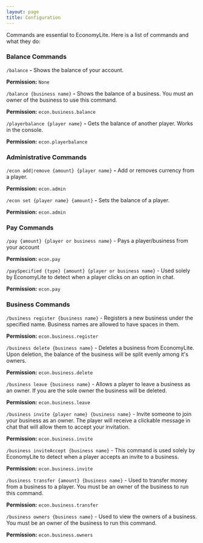 ```yaml
---
layout: page
title: Configuration
---
```


Commands are essential to EconomyLite. Here is a list of commands and what they do:

### Balance Commands

`/balance` **-** Shows the balance of your account.

**Permission:** `None`

`/balance {business name}` **-** Shows the balance of a business. You must an owner of the business to use this command.

 **Permission:** `econ.business.balance`

`/playerbalance {player name}` **-** Gets the balance of another player. Works in the console.

 **Permission:** `econ.playerbalance`

### Administrative Commands

`/econ add|remove {amount} {player name}` **-** Add or removes currency from a player.

**Permission:** `econ.admin`

`/econ set {player name} {amount}` **-** Sets the balance of a player.

**Permission:** `econ.admin`

### Pay Commands

`/pay {amount} {player or business name}` - Pays a player/business from your account

**Permission:** `econ.pay`

`/paySpecified {type} {amount} {player or business name}` - Used solely by EconomyLite to detect when a player clicks on an option in chat.

**Permission:** `econ.pay`

### Business Commands

`/business register {business name}` - Registers a new business under the specified name. Business names are allowed to have spaces in them.
 
**Permission:** `econ.business.register`

`/business delete {business name}` - Deletes a business from EconomyLite. Upon deletion, the balance of the business will be split evenly among it's owners.
 
**Permission:** `econ.business.delete`

`/business leave {business name}` - Allows a player to leave a business as an owner. If you are the sole owner the business will be deleted.
 
**Permission:** `econ.business.leave`

`/business invite {player name} {business name}` - Invite someone to join your business as an owner. The player will receive a clickable  message in chat that will allow them to accept your invitation. 
 
**Permission:** `econ.business.invite`

`/business inviteAccept {business name}` - This command is used solely by EconomyLite to detect when a player accepts an invite to a business.
 
**Permission:** `econ.business.invite`

`/business transfer {amount} {business name}` - Used to transfer money from a business to a player. You must be an owner of the business to run this command.

**Permission:** `econ.business.transfer`

`/business owners {business name}` - Used to view the owners of a business. You must be an owner of the business to run this command.
 
**Permission:** `econ.business.owners`
